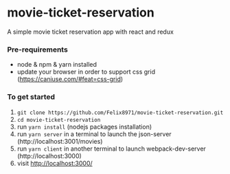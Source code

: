 # movie-ticket-reservation
A simple movie ticket reservation app with react and redux

### Pre-requirements
- node & npm & yarn installed 
- update your browser in order to support css grid (https://caniuse.com/#feat=css-grid)

### To get started

1. `git clone https://github.com/Felix8971/movie-ticket-reservation.git`
1. `cd movie-ticket-reservation` 
2. run `yarn install` (nodejs packages installation)
4. run `yarn server` in a terminal to launch the json-server (http://localhost:3001/movies)
5. run `yarn client` in another terminal to launch webpack-dev-server (http://localhost:3000)
5. visit <http://localhost:3000/> 